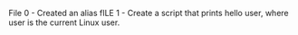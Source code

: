 File 0 - Created an alias
fILE 1 - Create a script that prints hello user, where user is the current Linux user.